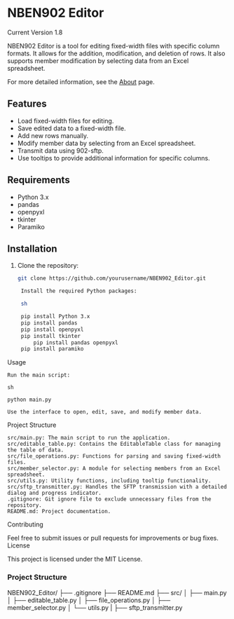 # NBEN902 Editor

Current Version 1.8

NBEN902 Editor is a tool for editing fixed-width files with specific column formats. It allows for the addition, modification, and deletion of rows. It also supports member modification by selecting data from an Excel spreadsheet.

For more detailed information, see the [About](ABOUT.md) page.

## Features

- Load fixed-width files for editing.
- Save edited data to a fixed-width file.
- Add new rows manually.
- Modify member data by selecting from an Excel spreadsheet.
- Transmit data using 902-sftp.
- Use tooltips to provide additional information for specific columns.

## Requirements

- Python 3.x
- pandas
- openpyxl
- tkinter
- Paramiko
## Installation

1. Clone the repository:
   ```sh
   git clone https://github.com/yourusername/NBEN902_Editor.git

    Install the required Python packages:

    sh

	pip install Python 3.x
	pip install pandas
	pip install openpyxl
	pip install tkinter
    	pip install pandas openpyxl
   	pip install paramiko

Usage

    Run the main script:

    sh

    python main.py

    Use the interface to open, edit, save, and modify member data.

Project Structure

    src/main.py: The main script to run the application.
    src/editable_table.py: Contains the EditableTable class for managing the table of data.
    src/file_operations.py: Functions for parsing and saving fixed-width files.
    src/member_selector.py: A module for selecting members from an Excel spreadsheet.
    src/utils.py: Utility functions, including tooltip functionality.
    src/sftp_transmitter.py: Handles the SFTP transmission with a detailed dialog and progress indicator.
    .gitignore: Git ignore file to exclude unnecessary files from the repository.
    README.md: Project documentation.

Contributing

Feel free to submit issues or pull requests for improvements or bug fixes.
License

This project is licensed under the MIT License.

### Project Structure

NBEN902_Editor/
├── .gitignore
├── README.md
├── src/
│   ├── main.py
│   ├── editable_table.py
│   ├── file_operations.py
│   ├── member_selector.py
│   └── utils.py
|   ├── sftp_transmitter.py
